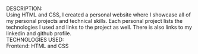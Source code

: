 DESCRIPTION: <br/> 
Using HTML and CSS, I created a personal website where I showcase all of my personal projects and technical skills. Each personal project lists the technologies I used and links to the project as well. There is also links to my linkedin and github profile. <br/> 
TECHNOLOGIES USED: <br/> 
Frontend: HTML and CSS 

